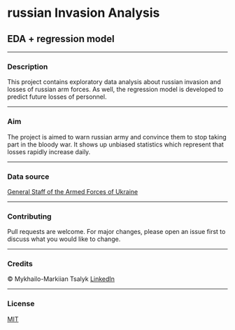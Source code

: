# russian Invasion Analysis
## EDA + regression model
***
### Description
This project contains exploratory data analysis about russian invasion and losses of russian arm forces. As well, the regression model is developed to predict future losses of personnel.
***
### Aim
The project is aimed to warn russian army and convince them to stop taking part in the bloody war. It shows up unbiased statistics which represent that losses rapidly increase daily.
***
### Data source
[General Staff of the Armed Forces of Ukraine](https://www.facebook.com/GeneralStaff.ua)
***
### Contributing
Pull requests are welcome. For major changes, please open an issue first to discuss what you would like to change.
***
### Credits
© Mykhailo-Markiian Tsalyk
[LinkedIn](https://www.linkedin.com/in/markiian-tsalyk-193758224/)
***
### License
[MIT](https://github.com/Tsalyk/russianInvasionAnalysis/blob/main/LICENSE)